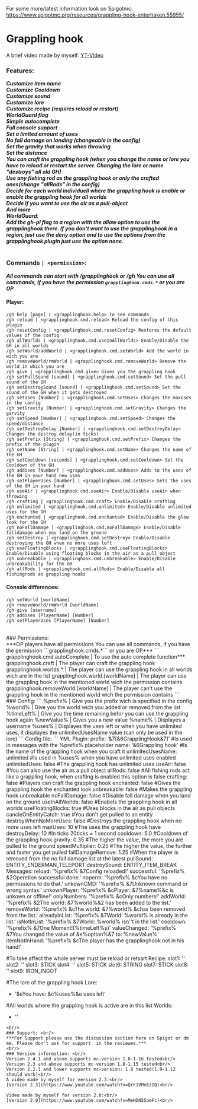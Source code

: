 For some more/latest information look on Spigotmc: https://www.spigotmc.org/resources/grappling-hook-enterhaken.55955/

# Grappling hook

A brief video made by myself:
[YT-Video](https://www.youtube.com/watch?v=a4B1McFUxEQ)
<br/>
### Features:
***Customize item name<br/>
Customize Cooldown<br/>
Customize sound<br/>
Customize lore<br/>
Customize recipe (requires reload or restart)<br/>
WorldGuard flag<br/>
Simple autocomplete<br/>
Full console support<br/>
Set a limited amount of uses<br/>
No fall damage on landing (changeable in the config)<br/>
Set the gravity that works when throwing<br/>
Set the distance<br/>
You can craft the grappling hook (when you change the name or lore you have to reload or restart the server. Changing the lore or name "destroys" all old GH)<br/>
Use any fishing rod as the grappling hook or only the crafted ones(change "allRods" in the config)<br/>
Decide for each world individuell where the grappling hook is enable or enable the grappling hook for all worlds<br/>
Decide if you want to use the air as a pull-object<br/>
And more<br/>
WorldGuard:<br/>
Add the gh-pl flag to a region with the allow option to use the grapplinghook there. If you don't want to use the grapplinghook in a region, just use the deny option and to use the options from the grapplinghook plugin just use the option none.<br/>***
<br/>
### Commands ```| <permission>```:
***All commands can start with /grapplinghook or /gh
You can use all commands, if you have the permission ```grapplinghook.cmds.*``` or you are OP***

#### Player:
```
/gh help [page] | <grapplinghook.help> To see commands
/gh reload | <grapplinghook.cmd.reload> Reload the config of this plugin
/gh resetConfig | <grapplinghook.cmd.resetConfig> Restores the default values of the config
/gh allWorlds | <grapplinghook.cmd.useInAllWorlds> Enable/Disable the GH in all worlds
/gh setWorld/addWorld | <grapplinghook.cmd.setWorld> Add the world in wich you are
/gh removeWorld/rmWorld | <grapplinghook.cmd.removeWorld> Remove the world in which you are
/gh give | <grapplinghook.cmd.give> Gives you the grappling hook
/gh setPullSound [sound] | <grapplinghook.cmd.setSound> Set the pull sound of the GH
/gh setDestroySound [sound] | <grapplinghook.cmd.setSound> Set the sound of the GH when it gets destroyed
/gh setUses [Number] | <grapplinghook.cmd.setUses> Changes the maxUses in the config
/gh setGravity [Number] | <grapplinghook.cmd.setGravity> Changes the garvity
/gh setSpeed [Number] | <grapplinghook.cmd.setSpeed> Changes the speed/distance
/gh setDestroyDelay [Number] | <grapplinghook.cmd.setDestroyDelay> Changes the destroy delay(in ticks)
/gh setPrefix [String] | <grapplinghook.cmd.setPrefix> Changes the prefix of the plugin
/gh setName [String] | <grapplinghook.cmd.setName> Changes the name of the GH
/gh setCooldown [seconds] | <grapplinghook.cmd.setCooldown> Set the Cooldown of the GH
/gh addUses [Number] | <grapplinghook.cmd.addUses> Adds to the uses of the GH in your hand new uses
/gh setPlayerUses [Number] | <grapplinghook.cmd.setUses> Sets the uses of the GH in your hand
/gh useAir | <grapplinghook.cmd.useAir> Enable/Disable useAir when throwing
/gh crafting | <grapplinghook.cmd.craft> Enable/Disable crafting
/gh unlimited | <grapplinghook.cmd.unlimited> Enable/Disable unlimited uses for the GH
/gh enchanted | <grapplinghook.cmd.enchanted> Enable/Disable the glow look for the GH
/gh noFallDamage | <grapplinghook.cmd.noFallDamage> Enable/Disable falldamage when you land on the ground
/gh setDestroy | <grapplinghook.cmd.setDestroy> Enable/Disable destroying the GH when no more uses left
/gh useFloatingBlocks | <grapplinghook.cmd.useFloatingBlocks> Enable/Disable using floating blocks in the air as a pull object
/gh unbreakable | <grapplinghook.cmd.unbreakable> Enable/Disable unbreakability for the GH
/gh allRods | <grapplinghook.cmd.allRods> Enable/Disable all fishingrods as grappling hooks
```
#### Console differences:
```
/gh setWorld [worldName]
/gh removeWorld/rmWorld [worldName]
/gh give [username]
/gh addUses [PlayerName] [Number]
/gh setPlayerUses [PlayerName] [Number]
```

<br/>
### Permissions: <br/>
***OP players have all permissions
You can use all commands, if you have the permission ```grapplinghook.cmds.*``` or you are OP***
```
grapplinghook.cmd.autoComplete | To use the auto complete function***
grapplinghook.craft | The player can craft the grappling hook
grapplinghook.worlds.* | The player can use the grappling hook in all worlds wich are in the list
grapplinghook.world.[worldName] | The player can use the grappling hook in the mentioned world wich the permission contains
grapplinghook.removeWorld.[worldName] | The player can't use the grappling hook in the mentioned world wich the permission contains
```
<br/>
### Config:
```
%prefix% | Give you the prefix wich is specified in the config
%world% | Give you the world wich you added or removed from the list
%timeLeft% | Give you the time remaining befor you can use the grappling hook again
%newValue% | Gives you a new value
%name% | Displayes a username
%uses% | Displayes the uses left or when you have unlimited uses, it displayes the unlimitedUsesName value (can only be used in the lore)
```
Config file:
``` YML
Plugin:
  prefix: '&7[&6GrapplingHook&7]' #Is used in messages with the %prefix% placeholder
  name: '&6Grappling hook' #Is the name of the grappling hook when you craft it
  unlimitedUsesName: unlimited #Is used in %uses% when you have unlimited uses enabled
  unlimitedUses: false #The grappling hook has unlimited uses
  useAir: false #You can also use the air as a pull object
  allRods: false #All fishing rods act like a grappling hook, when crafting is enabled this option is false
  crafting: false #Players can craft the grappling hook
  enchanted: false #Gives the grappling hook the enchanted look
  unbreakable: false #Makes the grappling hook unbreakable
  noFallDamage: false #Disable fall damage when you land on the ground
  useInAllWorlds: false #Enabels the grappling hook in all worlds
  useFloatingBlocks: true #Uses blocks in the air as pull objects
  cancleOnEntityCatch: true #You don't get pulled to an entity
  destroyWhenNoMoreUses: false #Destroys the grappling hook when no more uses left
  maxUses: 10 #The uses the grappling hook have
  destroyDelay: 10 #In ticks 20ticks = 1 second
  cooldown: 5.0 #Cooldown of the grappling hook
  gravity: 0.35 #The higher the value, the more you are pulled to the ground
  speedMultiplier: 0.25 #The higher the value, the further and faster you get pulled
  fallDamageRemove: 1.25 #When the player is removed from the no fall damage list at the latest
  pullSound: ENTITY_ENDERMAN_TELEPORT
  destroySound: ENTITY_ITEM_BREAK
Messages:
  reload: '%prefix% &7Config reloaded!'
  successful: '%prefix% &2Operetion successful done.'
  noperm: '%prefix% &cYou have no permissions to do that.'
  unkownCMD: '%prefix% &7Unknown command or wrong syntax.'
  unkownPlayer: '%prefix% &cPlayer: &7%name%&c is unkown or offline!'
  onlyNumbers: '%prefix% &cOnly numbers!'
  addWorld: '%prefix% &2The world: &7%world%&2 has been added to the list.'
  removeWorld: '%prefix% &cThe world: &7%world% &chas been removed from the list.'
  alreadyInList: '%prefix% &7World: %world% is already in the list.'
  isNotInList: '%prefix% &7World: %world% isn''t in the list.'
  cooldown: '%prefix% &7One Moment!(%timeLeft%s)'
  valueChanged: '%prefix% &7You changed the value of &e%option%&7 to: %newValue%'
  itemNotInHand: '%prefix% &cThe player has the grapplinghook not in his hand!'

#To take affect the whole server must be reload or retsart
Recipe:
  slot1: ''
  slot2: ''
  slot3: STICK
  slot4: ''
  slot5: STICK
  slot6: STRING
  slot7: STICK
  slot8: ''
  slot9: IRON_INGOT

#The lore of the grappling hook
Lore:
- '&eYou have: &c%uses%&e uses left'

#All worlds where the grappling hook is active are in this list
Worlds:
- ''
```
<br/>
### Support: <br/>
***For Support please use the discussion section here on Spigot or dm me. Please don't ask for support  in the reviewes.***
<br/>
### Version information: <br/>
Version 2.4.1 and above supports mc-version 1.8-1.16 tested<br/>
Version 2.3 and above supports mc-version 1.8-1.15 tested<br/>
Version 2.2.1 and lower supports mc-version: 1.8 tested(1.9-1.12 should work)<br/>
A video made by myself for version 2.3:<br/>
[Version 2.3](https://www.youtube.com/watch?v=QrF1VMeEzIQ)<br/>

Video made by myself for version 2.0:<br/>
[Version 2.0](https://www.youtube.com/watch?v=MeHDN55omFc)<br/>
